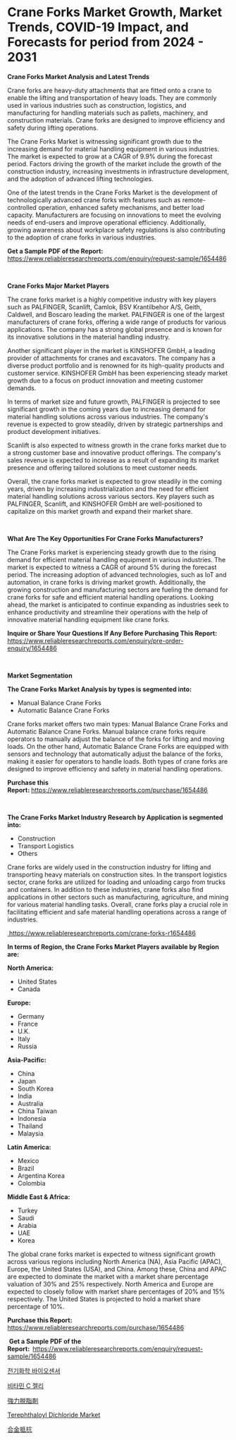 <p><h1>Crane Forks Market Growth, Market Trends, COVID-19 Impact, and Forecasts for period from 2024 - 2031</h1></p><p><strong>Crane Forks Market Analysis and Latest Trends</strong></p>
<p><p>Crane forks are heavy-duty attachments that are fitted onto a crane to enable the lifting and transportation of heavy loads. They are commonly used in various industries such as construction, logistics, and manufacturing for handling materials such as pallets, machinery, and construction materials. Crane forks are designed to improve efficiency and safety during lifting operations.</p><p>The Crane Forks Market is witnessing significant growth due to the increasing demand for material handling equipment in various industries. The market is expected to grow at a CAGR of 9.9% during the forecast period. Factors driving the growth of the market include the growth of the construction industry, increasing investments in infrastructure development, and the adoption of advanced lifting technologies.</p><p>One of the latest trends in the Crane Forks Market is the development of technologically advanced crane forks with features such as remote-controlled operation, enhanced safety mechanisms, and better load capacity. Manufacturers are focusing on innovations to meet the evolving needs of end-users and improve operational efficiency. Additionally, growing awareness about workplace safety regulations is also contributing to the adoption of crane forks in various industries.</p></p>
<p><strong>Get a Sample PDF of the Report:&nbsp;</strong> <a href="https://www.reliableresearchreports.com/enquiry/request-sample/1654486">https://www.reliableresearchreports.com/enquiry/request-sample/1654486</a></p>
<p>&nbsp;</p>
<p><strong>Crane Forks Major Market Players</strong></p>
<p><p>The crane forks market is a highly competitive industry with key players such as PALFINGER, Scanlift, Camlok, BSV Krantilbehor A/S, Geith, Caldwell, and Boscaro leading the market. PALFINGER is one of the largest manufacturers of crane forks, offering a wide range of products for various applications. The company has a strong global presence and is known for its innovative solutions in the material handling industry.</p><p>Another significant player in the market is KINSHOFER GmbH, a leading provider of attachments for cranes and excavators. The company has a diverse product portfolio and is renowned for its high-quality products and customer service. KINSHOFER GmbH has been experiencing steady market growth due to a focus on product innovation and meeting customer demands.</p><p>In terms of market size and future growth, PALFINGER is projected to see significant growth in the coming years due to increasing demand for material handling solutions across various industries. The company's revenue is expected to grow steadily, driven by strategic partnerships and product development initiatives.</p><p>Scanlift is also expected to witness growth in the crane forks market due to a strong customer base and innovative product offerings. The company's sales revenue is expected to increase as a result of expanding its market presence and offering tailored solutions to meet customer needs.</p><p>Overall, the crane forks market is expected to grow steadily in the coming years, driven by increasing industrialization and the need for efficient material handling solutions across various sectors. Key players such as PALFINGER, Scanlift, and KINSHOFER GmbH are well-positioned to capitalize on this market growth and expand their market share.</p></p>
<p>&nbsp;</p>
<p><strong>What Are The Key Opportunities For Crane Forks Manufacturers?</strong></p>
<p><p>The Crane Forks market is experiencing steady growth due to the rising demand for efficient material handling equipment in various industries. The market is expected to witness a CAGR of around 5% during the forecast period. The increasing adoption of advanced technologies, such as IoT and automation, in crane forks is driving market growth. Additionally, the growing construction and manufacturing sectors are fueling the demand for crane forks for safe and efficient material handling operations. Looking ahead, the market is anticipated to continue expanding as industries seek to enhance productivity and streamline their operations with the help of innovative material handling equipment like crane forks.</p></p>
<p><strong>Inquire or Share Your Questions If Any Before Purchasing This Report:</strong> <a href="https://www.reliableresearchreports.com/enquiry/pre-order-enquiry/1654486">https://www.reliableresearchreports.com/enquiry/pre-order-enquiry/1654486</a></p>
<p>&nbsp;</p>
<p><strong>Market Segmentation</strong></p>
<p><strong>The Crane Forks Market Analysis by types is segmented into:</strong></p>
<p><ul><li>Manual Balance Crane Forks</li><li>Automatic Balance Crane Forks</li></ul></p>
<p><p>Crane forks market offers two main types: Manual Balance Crane Forks and Automatic Balance Crane Forks. Manual balance crane forks require operators to manually adjust the balance of the forks for lifting and moving loads. On the other hand, Automatic Balance Crane Forks are equipped with sensors and technology that automatically adjust the balance of the forks, making it easier for operators to handle loads. Both types of crane forks are designed to improve efficiency and safety in material handling operations.</p></p>
<p><strong>Purchase this Report:&nbsp;</strong><a href="https://www.reliableresearchreports.com/purchase/1654486">https://www.reliableresearchreports.com/purchase/1654486</a></p>
<p>&nbsp;</p>
<p><strong>The Crane Forks Market Industry Research by Application is segmented into:</strong></p>
<p><ul><li>Construction</li><li>Transport Logistics</li><li>Others</li></ul></p>
<p><p>Crane forks are widely used in the construction industry for lifting and transporting heavy materials on construction sites. In the transport logistics sector, crane forks are utilized for loading and unloading cargo from trucks and containers. In addition to these industries, crane forks also find applications in other sectors such as manufacturing, agriculture, and mining for various material handling tasks. Overall, crane forks play a crucial role in facilitating efficient and safe material handling operations across a range of industries.</p></p>
<p><a href="https://www.reliableresearchreports.com/crane-forks-r1654486">&nbsp;https://www.reliableresearchreports.com/crane-forks-r1654486</a></p>
<p><strong>In terms of Region, the Crane Forks Market Players available by Region are:</strong></p>
<p>
    <p> <strong> North America: </strong>
        <ul>
            <li>United States</li>
            <li>Canada</li>
        </ul>
        </p> 
    <p> <strong> Europe: </strong>
        <ul>
            <li>Germany</li>
            <li>France</li>
            <li>U.K.</li>
            <li>Italy</li>
            <li>Russia</li>
        </ul>
        </p> 
    <p> <strong> Asia-Pacific: </strong>
        <ul>
            <li>China</li>
            <li>Japan</li>
            <li>South Korea</li>
            <li>India</li>
            <li>Australia</li>
            <li>China Taiwan</li>
            <li>Indonesia</li>
            <li>Thailand</li>
            <li>Malaysia</li>
        </ul>
        </p> 
    <p> <strong> Latin America: </strong>
        <ul>
            <li>Mexico</li>
            <li>Brazil</li>
            <li>Argentina Korea</li>
            <li>Colombia</li>
        </ul>
        </p> 
    <p> <strong> Middle East & Africa: </strong>
        <ul>
            <li>Turkey</li>
            <li>Saudi</li>
            <li>Arabia</li>
            <li>UAE</li>
            <li>Korea</li>
        </ul>
    </p>
    </p>
<p><p>The global crane forks market is expected to witness significant growth across various regions including North America (NA), Asia Pacific (APAC), Europe, the United States (USA), and China. Among these, China and APAC are expected to dominate the market with a market share percentage valuation of 30% and 25% respectively. North America and Europe are expected to closely follow with market share percentages of 20% and 15% respectively. The United States is projected to hold a market share percentage of 10%.</p></p>
<p><strong>Purchase this Report: </strong><a href="https://www.reliableresearchreports.com/purchase/1654486">https://www.reliableresearchreports.com/purchase/1654486</a></p>
<p>&nbsp;<strong>Get a Sample PDF of the Report:&nbsp;&nbsp;</strong><a href="https://www.reliableresearchreports.com/enquiry/request-sample/1654486">https://www.reliableresearchreports.com/enquiry/request-sample/1654486</a></p>
<p><strong></strong></p>
<p><p><a href="https://medium.com/@birdieynch/%EC%A0%84%EA%B8%B0%ED%99%94%ED%95%99-%EB%B0%94%EC%9D%B4%EC%98%A4%EC%84%BC%EC%84%9C-%EC%8B%9C%EC%9E%A5-%EB%B3%B4%EA%B3%A0%EC%84%9C%EB%8A%94-%EC%9D%B4-%EC%8B%9C%EC%9E%A5%EC%9D%98-%EC%B5%9C%EC%8B%A0-%ED%8A%B8%EB%A0%8C%EB%93%9C-%EB%B0%8F-%EC%84%B1%EC%9E%A5-%EA%B8%B0%ED%9A%8C%EB%A5%BC-%EB%B3%B4%EC%97%AC%EC%A4%8D%EB%8B%88%EB%8B%A4-88780649e21f">전기화학 바이오센서</a></p><p><a href="https://github.com/hzumrdvas204296/Market-Research-Report-List-1/blob/main/858717133855.md">비타민 C 젤리</a></p><p><a href="https://github.com/ppmazlotr77499/Market-Research-Report-List-1/blob/main/762166237791.md">強力脱脂剤</a></p><p><a href="https://issuu.com/reportprime-2/docs/terephthaloyl-dichloride-market-size-2030.pptx">Terephthaloyl Dichloride Market</a></p><p><a href="https://medium.com/@annchovey1988/%E5%90%88%E9%87%91%E8%80%90%E6%80%A7%E5%B8%82%E5%A0%B4-%E7%A8%AE%E9%A1%9E-%E5%BF%9C%E7%94%A8-%E5%9C%B0%E7%90%86%E3%81%AB%E3%82%88%E3%82%8B%E5%8C%85%E6%8B%AC%E7%9A%84%E8%A9%95%E4%BE%A1-d05dfa4f4cd8">合金抵抗</a></p></p>